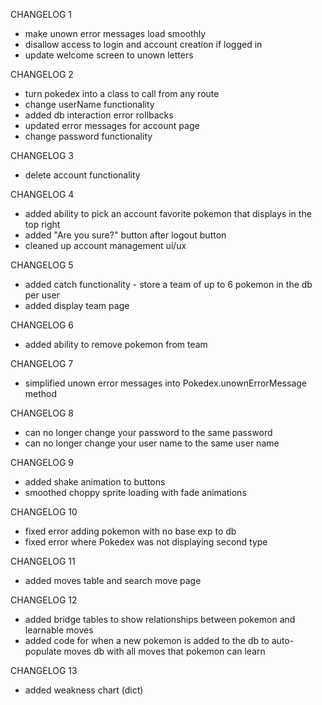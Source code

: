 CHANGELOG 1

- make unown error messages load smoothly
- disallow access to login and account creation if logged in
- update welcome screen to unown letters

CHANGELOG 2

- turn pokedex into a class to call from any route
- change userName functionality
- added db interaction error rollbacks
- updated error messages for account page
- change password functionality

CHANGELOG 3

- delete account functionality

CHANGELOG 4

- added ability to pick an account favorite pokemon that displays in the top right
- added "Are you sure?" button after logout button
- cleaned up account management ui/ux

CHANGELOG 5

- added catch functionality - store a team of up to 6 pokemon in the db per user
- added display team page

CHANGELOG 6

- added ability to remove pokemon from team

CHANGELOG 7

- simplified unown error messages into Pokedex.unownErrorMessage method

CHANGELOG 8

- can no longer change your password to the same password
- can no longer change your user name to the same user name

CHANGELOG 9

- added shake animation to buttons
- smoothed choppy sprite loading with fade animations

CHANGELOG 10

- fixed error adding pokemon with no base exp to db
- fixed error where Pokedex was not displaying second type

CHANGELOG 11

- added moves table and search move page

CHANGELOG 12

- added bridge tables to show relationships between pokemon and learnable moves
- added code for when a new pokemon is added to the db to auto-populate moves db with all moves that pokemon can learn

CHANGELOG 13

- added weakness chart (dict)
